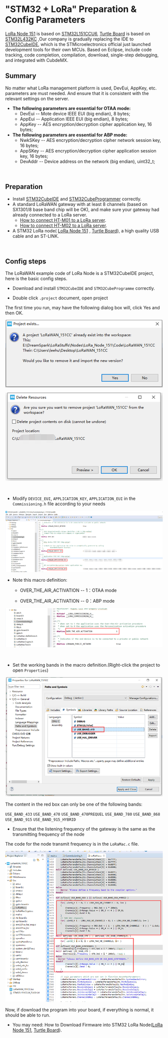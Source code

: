 # "STM32 + LoRa" Preparation & Config Parameters

[LoRa Node 151](https://heltec.org/project/lora-node-151/) is based on [STM32L151CCU6](https://www.st.com/resource/en/datasheet/stm32l151cc.pdf), [Turtle Board](https://heltec.org/project/turtle-board/) is based on [STM32L432KC](https://www.st.com/resource/en/datasheet/stm32l432KC.pdf) ,Our company is gradually replacing the IDE to [STM32CubeIDE](https://www.st.com/en/development-tools/stm32cubeide.html), which is the STMicroelectronics official just launched development tools for their own MCUs. Based on Eclipse, include code tracking, code completion, compilation, download, single-step debugging, and integrated with CubdeMX.

## Summary

No matter what LoRa management platform is used, DevEui, AppKey, etc. parameters are must needed. And ensure that it is consistent with the relevant settings on the server.

- **The following parameters are essential for OTAA mode:**
  - DevEui -- Mote device IEEE EUI (big endian), 8 bytes;
  - AppEui -- Application IEEE EUI (big endian), 8 bytes;
  - AppKey -- AES encryption/decryption cipher application key, 16 bytes;
- **The following parameters are essential for ABP mode:**
  - NwkSKey -- AES encryption/decryption cipher network session key, 16 bytes;
  - AppSKey -- AES encryption/decryption cipher application session key, 16 bytes;
  - DevAddr -- Device address on the network (big endian), uint32_t;

&nbsp;

## Preparation

- Install [STM32CubeIDE](https://www.st.com/zh/development-tools/stm32cubeide.html#get-software) and [STM32CubeProgrammer](https://www.st.com/zh/development-tools/stm32cubeprog.html) correctly.
- A standard LoRaWAN gateway with at least 8 channels (based on SX1301/8 base band chip will be OK), and make sure your gateway had already connected to a LoRa server.
  - [How to connect HT-M01 to a LoRa server]().
  - [How to connect HT-M02 to a LoRa server]().
- A STM32 LoRa node( [LoRa Node 151](https://heltec.org/project/lora-node-151/) , [Turtle Board](https://heltec.org/project/turtle-board/)), a high quality USB cable and an ST-LINK.

&nbsp;

## Config steps

The LoRaWAN example code of LoRa Node is a STM32CubeIDE project, here is the basic config steps.

- Download and install `STM32CubeIDE` and `STM32CubeProgramme` correctly.

- Double click `.project` document, open project

The first time you run, may have the following dialog box will, click Yes and then OK.

![](img/config_parameter/01.png)

![](img/config_parameter/02.png)

&nbsp;

- Modify `DEVICE_EUI`, `APPLICATION_KEY`, `APPLICATION_EUI` in the `Commissioning.h` file according to your needs

![](img/config_parameter/03.png)

- Note this macro definition:

  - OVER_THE_AIR_ACTIVATION -- 1：OTAA mode

  - OVER_THE_AIR_ACTIVATION -- 0：ABP mode

![](img/config_parameter/07.png)

&nbsp;

- Set the working bands in the macro definition.(Right-click the project to open `Properties`)

![](img/config_parameter/04.png)

The content in the red box can only be one of the following bands:

`USE_BAND_433`
`USE_BAND_470`
`USE_BAND_470PREQUEL`
`USE_BAND_780`
`USE_BAND_868`
`USE_BAND_915`
`USE_BAND_915_HYBRID`

- Ensure that the listening frequency of the gateway is the same as the transmitting frequency of the node

The code for the node transmit frequency is in the `LoRaMac.c` file.

![](img/config_parameter/05.png)

Now, if download the program into your board, if everything is normal, it should be able to run.

- You may need: How to Download Firmware into STM32 LoRa Node([LoRa Node 151](https://heltec-automation-docs.readthedocs.io/en/latest/stm32/lora_node_151/download_firmware.html), [Turtle Board](https://heltec-automation-docs.readthedocs.io/en/latest/stm32/turtle_board/download_firmware.html)).
